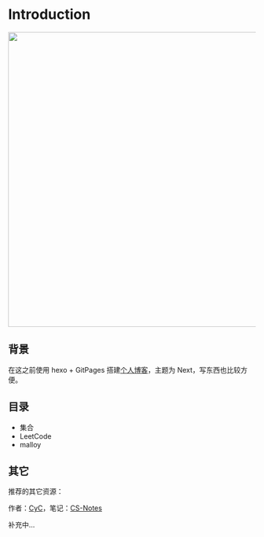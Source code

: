 # Introduction



<div align="center"><img src="https://i.loli.net/2019/05/09/5cd3c057cdee2.jpg" width="600px"/> </div>

## 背景

在这之前使用 hexo + GitPages 搭建[个人博客](https://mortre.top/)，主题为 Next，写东西也比较方便。



## 目录

- 集合
- LeetCode
- malloy



## 其它

推荐的其它资源：

作者：[CyC](<https://github.com/CyC2018/>)，笔记：[CS-Notes](<https://cyc2018.github.io/CS-Notes/#/>)

补充中...


